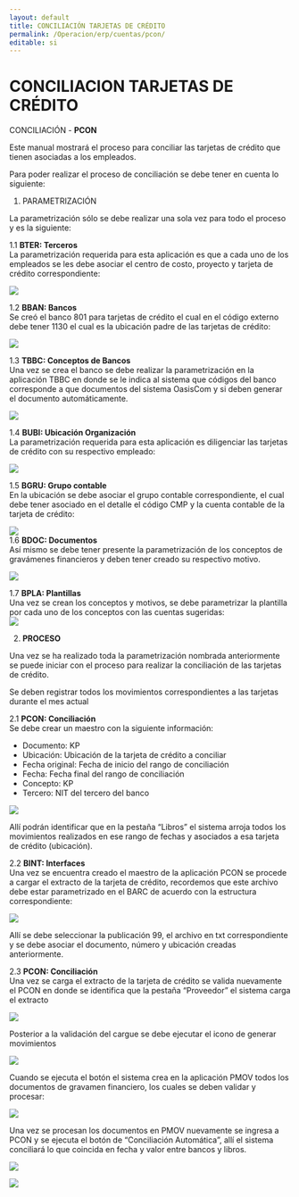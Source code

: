 ```yaml
---
layout: default
title: CONCILIACIÓN TARJETAS DE CRÉDITO  
permalink: /Operacion/erp/cuentas/pcon/  
editable: si  
---  
```


# CONCILIACION TARJETAS DE CRÉDITO  

CONCILIACIÓN -  **PCON**  

Este manual mostrará el proceso para conciliar las tarjetas de crédito que tienen asociadas a los empleados.  

Para poder realizar el proceso de conciliación se debe tener en cuenta lo siguiente:  

1.	PARAMETRIZACIÓN  

La parametrización sólo se debe realizar una sola vez para todo el proceso y es la siguiente:  

1.1	**BTER: Terceros**  
La parametrización requerida para esta aplicación es que a cada uno de los empleados se les debe asociar el centro de costo, proyecto y tarjeta de crédito correspondiente:   

 ![](bter1.png)  



1.2	**BBAN: Bancos**  
Se creó el banco 801 para tarjetas de crédito el cual en el código externo debe tener 1130 el cual es la ubicación padre de las tarjetas de crédito:  

 ![](bban1.png)  

1.3	**TBBC: Conceptos de Bancos**  
Una vez se crea el banco se debe realizar la parametrización en la aplicación TBBC en donde se le indica al sistema que códigos del banco corresponde a que documentos del sistema OasisCom y si deben generar el documento automáticamente.  
 
  ![](tbbc2.png)  

1.4	**BUBI: Ubicación Organización**  
La parametrización requerida para esta aplicación es diligenciar las tarjetas de crédito con su respectivo empleado:  

  ![](bubi.png)  

1.5	**BGRU: Grupo contable**  
En la ubicación se debe asociar el grupo contable correspondiente, el cual debe tener asociado en el detalle el código CMP y la cuenta contable de la tarjeta de crédito:  
  
   ![](bgru1.png)  
1.6	**BDOC: Documentos**  
Así mismo se debe tener presente la parametrización de los conceptos de gravámenes financieros y deben tener creado su respectivo motivo.  

 ![](bdoc.png)  

1.7	**BPLA: Plantillas**  
Una vez se crean los conceptos y motivos, se debe parametrizar la plantilla por cada uno de los conceptos con las cuentas sugeridas:  
  ![](bpla.png)  



2.	**PROCESO**  

Una vez se ha realizado toda la parametrización nombrada anteriormente se puede iniciar con el proceso para realizar la conciliación de las tarjetas de crédito.  

Se deben registrar todos los movimientos correspondientes a las tarjetas durante el mes actual  

2.1	**PCON: Conciliación**   
Se debe crear un maestro con la siguiente información:  
-	Documento: KP   
-	Ubicación: Ubicación de la tarjeta de crédito a conciliar  
-	Fecha original: Fecha de inicio del rango de conciliación  
-	Fecha: Fecha final del rango de conciliación  
-	Concepto: KP  
-	Tercero: NIT del tercero del banco  

 ![](pcon2.png)  

Allí podrán identificar que en la pestaña “Libros” el sistema arroja todos los movimientos realizados en ese rango de fechas y asociados a esa tarjeta de crédito (ubicación).   



2.2	**BINT: Interfaces**  
Una vez se encuentra creado el maestro de la aplicación PCON se procede a cargar el extracto de la tarjeta de crédito, recordemos que este archivo debe estar parametrizado en el BARC de acuerdo con la estructura correspondiente:  

  ![](bint1.png)  

Allí se debe seleccionar la publicación 99, el archivo en txt correspondiente y se debe asociar el documento, número y ubicación creadas anteriormente.  

2.3	**PCON: Conciliación**   
Una vez se carga el extracto de la tarjeta de crédito se valida nuevamente el PCON en donde se identifica que la pestaña “Proveedor” el sistema carga el extracto  


  ![](pcon3.png)  

Posterior a la validación del cargue se debe ejecutar el icono de generar movimientos  

  ![](pcon4.png)  

Cuando se ejecuta el botón el sistema crea en la aplicación PMOV todos los documentos de gravamen financiero, los cuales se deben validar y procesar:  


  ![](pmov1.png)  

Una vez se procesan los documentos en PMOV nuevamente se ingresa a PCON y se ejecuta el botón de “Conciliación Automática”, allí el sistema conciliará lo que coincida en fecha y valor entre bancos y libros.  


 ![](tcon1.png)  

![](tcon2.png)  
